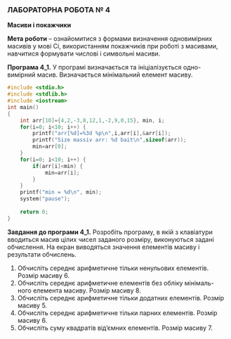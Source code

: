 ﻿### ЛАБОРАТОРНА РОБОТА № 4

**Масиви і покажчики**

**Мета роботи** – ознайомитися з формами визначення одновимірних масивів у мові Сі, використанням покажчиків при роботі з масивами, навчитися формувати числові і символьні масиви.


**Програма 4_1.** У програмі визначається та ініціалізується одно- вимірний масив. Визначається мінімальний елемент масиву.

```cpp
#include <stdio.h> 
#include <stdlib.h>
#include <iostream> 
int main()
{
	int arr[10]={4,2,-3,8,12,1,-2,9,0,15}, min, i;
	for(i=0; i<10; i++) {
		printf("arr[%d]=%3d %p\n",i,arr[i],&arr[i]); 
		printf("Size massiv arr: %d bait\n",sizeof(arr)); 
		min=arr[0];
	}
	for(i=0; i<10; i++) {
		if(arr[i]<min) {
			min=arr[i];
		}
	}
	printf("min = %d\n", min);
	system("pause"); 
	
	return 0;
}
```
**Завдання до програми 4_1.**
Розробіть програму, в якій з клавіатури вводиться масив цілих чисел заданого розміру, виконуються задані обчислення. На екран виводяться значення елементів масиву і результати обчислень.
1.	Обчисліть середнє арифметичне тільки ненульових елементів. Розмір масиву 6.
2.	Обчисліть середнє арифметичне елементів без обліку мінімаль- ного елемента масиву. Розмір масиву 8.
3.	Обчисліть середнє арифметичне тільки додатних елементів. Розмір масиву 5.
4.	Обчисліть середнє арифметичне тільки парних елементів. Розмір масиву 6.
5.	Обчисліть суму квадратів від’ємних елементів. Розмір масиву 7.

